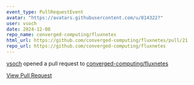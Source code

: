 ```yaml
---
event_type: PullRequestEvent
avatar: "https://avatars.githubusercontent.com/u/814322?"
user: vsoch
date: 2024-12-08
repo_name: converged-computing/fluxnetes
html_url: https://github.com/converged-computing/fluxnetes/pull/21
repo_url: https://github.com/converged-computing/fluxnetes
---
```


<a href='https://github.com/vsoch' target='_blank'>vsoch</a> opened a pull request to <a href='https://github.com/converged-computing/fluxnetes' target='_blank'>converged-computing/fluxnetes</a>

<a href='https://github.com/converged-computing/fluxnetes/pull/21' target='_blank'>View Pull Request</a>